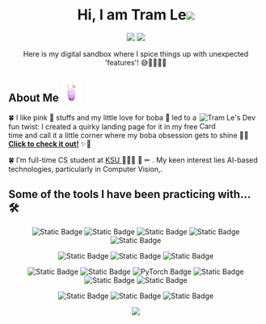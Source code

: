 
<!-- Header -->
<div align="center" width="10%">
  
# Hi, I am Tram Le<img src="https://media.giphy.com/media/hvRJCLFzcasrR4ia7z/giphy.gif" width="5%"> 
<a href="mailto:justramle215@gmail.com"><img src="https://img.shields.io/badge/justramle215-email?logo=gmail&label=Email"></a>
<a href="https://www.linkedin.com/in/justramle/"><img src="https://img.shields.io/badge/Tram%20Le-0A66C2?logo=linkedin&label=LinkedIn"></a>

Here is my digital sandbox where I spice things up with unexpected 'features'! 😅👩🏻‍💻💥

</div>

<!-- About -->
## About Me <img src="https://raw.githubusercontent.com/justramle/justramle/master/images/pro.png" alt="boba" width="8%">

<div> 
<img align="right" src="https://api.daily.dev/devcards/c2775addb6e44370809dfd34a6568f30.png?r=45r" width="25%" alt="Tram Le's Dev Card"/>

<div align="left"> 
  
  🍀 I like pink 🌸 stuffs and my little love for boba 🧋 led to a fun twist: I created a quirky landing page for it in my free time and call it a little corner where my boba obsession gets to shine 🤫🤭 <strong><a href="https://justramle.github.io/boba/">Click to check it out!</a></strong> ✨🌟 <br>
  
  🍀 I'm full-time CS student at <a href="https://www.kent.edu/cs"> KSU </a> 👩🏻‍💻 📝 ✏ . My keen interest lies AI-based technologies, particularly in Computer Vision,.
  
</div>
</div>

## Some of the tools I have been practicing with... 🛠️
<div align="center">

![Static Badge](https://img.shields.io/badge/HTML-F26624?style=for-the-badge&logo=html5&logoColor=white)
![Static Badge](https://img.shields.io/badge/CSS-2465F1?style=for-the-badge&logo=css3&logoColor=white)
![Static Badge](https://img.shields.io/badge/JavaScript-000000?style=for-the-badge&logo=javascript&logoColor=F7DF1E)
![Static Badge](https://img.shields.io/badge/Bootstrap-7952B3?style=for-the-badge&logo=bootstrap&logoColor=white)
![Static Badge](https://img.shields.io/badge/Canva-yellow?style=for-the-badge&logo=canva&logoColor=white)


![Static Badge](https://img.shields.io/badge/C%2B%2B-A8B9CC?style=for-the-badge&logo=cplusplus&logoColor=white)
![Static Badge](https://img.shields.io/badge/Flask-29BEB0?style=for-the-badge&logo=flask&logoColor=white)
![Static Badge](https://img.shields.io/badge/MySQL-4169E1?style=for-the-badge&logo=mysql&logoColor=white)

![Static Badge](https://img.shields.io/badge/Jupyter-F37626?style=for-the-badge&logo=jupyter&logoColor=white)
![Static Badge](https://img.shields.io/badge/Python-3670A0?style=for-the-badge&logo=python&logoColor=white)
![PyTorch Badge](https://img.shields.io/badge/PyTorch-EE4C2C?logo=pytorch&logoColor=fff&style=for-the-badge)
![Static Badge](https://img.shields.io/badge/Numpy-013243?style=for-the-badge&logo=numpy&logoColor=white)
![Static Badge](https://img.shields.io/badge/Pandas-D70F64?style=for-the-badge&logo=pandas&logoColor=white)
![Static Badge](https://img.shields.io/badge/Anaconda-44A833?style=for-the-badge&logo=anaconda&logoColor=white)

![Static Badge](https://img.shields.io/badge/Github-181717?style=for-the-badge&logo=github&logoColor=white)
![Static Badge](https://img.shields.io/badge/Git-D3FB52?style=for-the-badge&logo=git&logoColor=white)
![Static Badge](https://img.shields.io/badge/Visual%20Studio%20Code-007ACC?style=for-the-badge&logo=visualstudiocode&logoColor=white)

<img width="50%" src="https://github-readme-stats.vercel.app/api/top-langs/?username=justramle&theme=nightowl&hide_border=true&include_all_commits=true&count_private=true&layout=compact&hide_progress=true">
</div>

<!--
## Welcome to my Fun WordCloud :cloud:
<div align="center">  
 <p> 🧠 Exploring things I have learned  </p>  
 <img src="https://raw.githubusercontent.com/justramle/justramle/master/images/heartword.png" alt="WordCloud" width="50%">
  <!--![Static Badge](https://img.shields.io/badge/Tensorflow-ECD53F?style=for-the-badge&logo=tensorflow&logoColor=white)-->

</div> 


